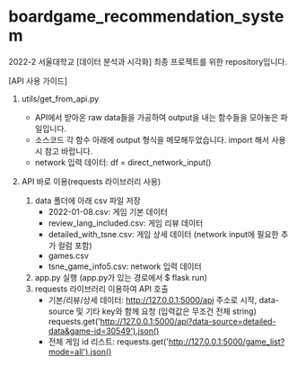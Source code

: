 # boardgame_recommendation_system
2022-2 서울대학교 [데이터 분석과 시각화] 최종 프로젝트를 위한 repository입니다.


[API 사용 가이드]
  
1. utils/get_from_api.py  
    - API에서 받아온 raw data들을 가공하여 output을 내는 함수들을 모아놓은 파일입니다.
    - 소스코드 각 함수 아래에 output 형식을 메모해두었습니다. import 해서 사용 시 참고 바랍니다.
    - network 입력 데이터: df = direct_network_input()

2. API 바로 이용(requests 라이브러리 사용)
    1) data 폴더에 아래 csv 파일 저장
        - 2022-01-08.csv: 게임 기본 데이터
        - review_lang_included.csv: 게임 리뷰 데이터
        - detailed_with_tsne.csv: 게임 상세 데이터 (network input에 필요한 추가 컬럼 포함)
        - games.csv
        - tsne_game_info5.csv: network 입력 데이터
    2) app.py 실행 (app.py가 있는 경로에서 $ flask run)
    3) requests 라이브러리 이용하여 API 호출
        - 기본/리뷰/상세 데이터: http://127.0.0.1:5000/api 주소로 시작, data-source 및 기타 key와 함께 요청 (입력값은 무조건 전체 string)
            requests.get('http://127.0.0.1:5000/api?data-source=detailed-data&game-id=30549').json()
        - 전체 게임 id 리스트:
            requests.get('http://127.0.0.1:5000/game_list?mode=all').json()
